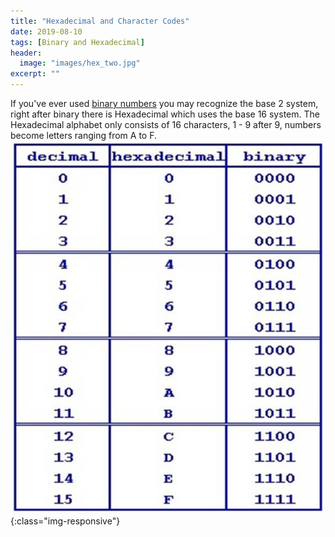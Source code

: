 ```yaml
---
title: "Hexadecimal and Character Codes"
date: 2019-08-10
tags: [Binary and Hexadecimal]
header:
  image: "images/hex_two.jpg"
excerpt: ""
---
```

If you've ever used [binary numbers](https://patchyst.github.io/binaryintro/) you may recognize the base 2 system, right after binary there is Hexadecimal which uses the base 16 system. The Hexadecimal alphabet only consists of 16 characters, 1 - 9 after 9, numbers become letters ranging from A to F.
![hexadecimal-conversion](/images/hexadecimal_conversion.jpg){:class="img-responsive"}
